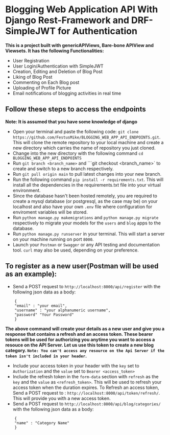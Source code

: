 # Blogging Web Application API With Django Rest-Framework and DRF-SimpleJWT for Authentication

**This is a project built with genericAPIViews, Bare-bone APIView and Viewsets. It has the following Functionalities:**
- User Registration
- User Login/Authentication with SimpleJWT
- Creation, Editing and Deletion of Blog Post
- Liking of Blog Post 
- Commenting on Each Blog post
- Uploading of Profile Picture
- Email notifications of blogging activities in real time

## Follow these steps to access the endpoints
**Note: It is assumed that you have some knowledge of django**
- Open your terminal and paste the following code: ```git clone https://github.com/FestusMike/BLOGGING_WEB_APP_API_ENDPOINTS.git```. This will clone the remote repository to your local machine and create a new directory which carries the name of repository you just cloned.
- Change into the new directory with the following command `cd BLOGGING_WEB_APP_API_ENDPOINTS`
- Run `git branch <branch_name>` and ```git checkout <branch_name>` to create and switch to a new branch respectively.
- Run `git pull origin main` to pull latest changes into your new branch.
- Run the following command `pip install -r requirements.txt`. This will install all the dependencies in the requirements.txt file into your virtual environment.
- Since the database hasn't been hosted remotely, you are required to create a mysql database (or postgresql, as the case may be) on your localhost and also have your own `.env` file where configuration for enviroment variables will be stored. 
- Run `python manage.py makemigrations` and `python manage.py migrate` respectively to migrate your models for the `users` and `blog` apps to the database.
- Run `python manage.py runserver` in your terminal. This will start a server on your machine running on port `8000`.
- Launch your `Postman` or `Swagger` or any API testing and documentation tool. `curl` may also be used, depending on your preference.

## To register as a new user(Postman will be used as an example):

- Send a POST request to ```http://localhost:8000/api/register``` with the following json data as a body: 
``` 
    {
    "email" : "your email",
    "username" : "your alphanumeric username",
    "password" "Your Password"
    }
```
**The above command will create your details as a new user and give you a response that contains a refresh and an access token. These bearer tokens will be used for authorizing you anytime you want to access a resouce on the API Server. Let us use this token to create a new blog category. `Note: You can't access any resource on the Api Server if the token isn't included in your header`.**
- Include your access token in your header with the `key` set to `Authorization` and the `value` set to `Bearer <access_token>`
- Include the refresh token in the `form-data` section with `refresh` as the `key` and the `value` as `<refresh_token>`. This will be used to refresh your access token when the duration expires. To Refresh an access token, Send a POST request to : ```http://localhost:8000/api/token/refresh/```. This will provide you with a new access token.
- Send a POST request to ```http://localhost:8000/api/blog/categories/``` with the following json data as a body:
``` 
    {
    "name" : "Category Name"
    }
```


